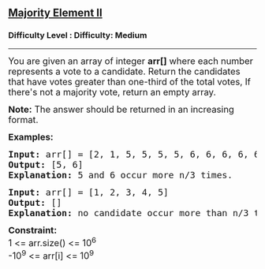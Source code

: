 <h2><a href="https://www.geeksforgeeks.org/problems/majority-vote/1">Majority Element II</a></h2><h3>Difficulty Level : Difficulty: Medium</h3><hr><div class="problems_problem_content__Xm_eO" style="user-select: auto;"><p style="user-select: auto;"><span style="font-size: 18px; user-select: auto;">You are given an array of integer <strong style="user-select: auto;">arr[]</strong> where each number represents a vote to a candidate. Return the candidates that have votes greater than one-third of the total votes, If there's not a majority vote, return an empty array.&nbsp;</span></p>
<p style="user-select: auto;"><strong style="user-select: auto;"><span style="font-size: 18px; user-select: auto;">Note:</span></strong><span style="font-size: 18px; user-select: auto;"> The answer should be returned in an increasing format.</span></p>
<p style="user-select: auto;"><span style="font-size: 18px; user-select: auto;"><strong style="user-select: auto;">Examples:</strong></span></p>
<pre style="user-select: auto;"><span style="font-size: 18px; user-select: auto;"><strong style="user-select: auto;">Input: </strong>arr[] = [</span><span style="font-size: 18px; user-select: auto;">2, 1, 5, 5, 5, 5, 6, 6, 6, 6, 6]
<strong style="user-select: auto;">Output: </strong>[5, 6]
<strong style="user-select: auto;">Explanation: </strong>5 and 6 occur more n/3 times.</span></pre>
<pre style="user-select: auto;"><span style="font-size: 18px; user-select: auto;"><strong style="user-select: auto;">Input: </strong>arr[] = [1, 2, 3, 4, 5]
<strong style="user-select: auto;">Output: </strong>[]<br style="user-select: auto;"><strong style="user-select: auto;">Explanation: </strong>no candidate occur more than n/3 times.</span></pre>
<p style="user-select: auto;"><strong style="user-select: auto;"><span style="font-size: 18px; user-select: auto;">Constraint:</span></strong><br style="user-select: auto;"><span style="font-size: 18px; user-select: auto;">1 &lt;= arr.size() &lt;= 10<sup style="user-select: auto;">6</sup><br style="user-select: auto;">-10<sup style="user-select: auto;">9</sup>&nbsp;&lt;= arr[i] &lt;= 10<sup style="user-select: auto;">9</sup></span></p></div>